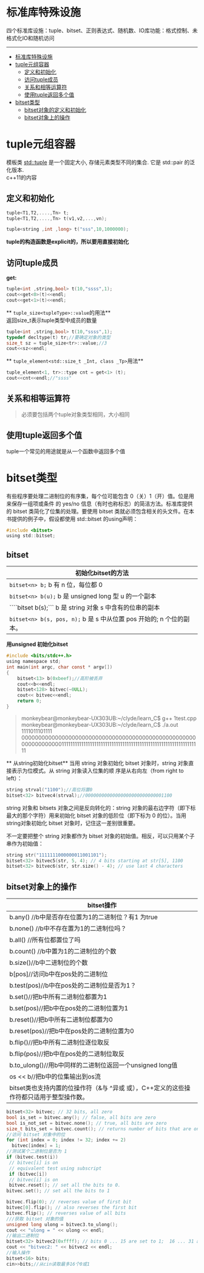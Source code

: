 # 标准库特殊设施
四个标准库设施：tuple、bitset、正则表达式、随机数、IO库功能：格式控制、未格式化IO和随机访问

---

- [标准库特殊设施](#标准库特殊设施)
- [tuple元组容器](#tuple元组容器)
    - [定义和初始化](#定义和初始化)
    - [访问tuple成员](#访问tuple成员)
    - [关系和相等运算符](#关系和相等运算符)
    - [使用tuple返回多个值](#使用tuple返回多个值)
- [bitset类型](#bitset类型)
    - [bitset对象的定义和初始化](#bitset对象的定义和初始化)
    - [bitset对象上的操作](#bitset对象上的操作)


# tuple元组容器
模板类 [std::tuple](http://en.cppreference.com/w/cpp/utility/tuple) 是一个固定大小, 存储元素类型不同的集合. 它是 std::pair 的泛化版本.  
c++11的内容
## 定义和初始化
```c
tuple<T1,T2,....,Tn> t;
tuple<T1,T2,....,Tn> t(v1,v2,...,vn);

tuple<string ,int ,long> t("sss",10,1000000);
```
**tuple的构造函数是explicit的，所以要用直接初始化**

## 访问tuple成员
**get:**  
```c
tuple<int ,string,bool> t(10,"ssss",1);
cout<<get<0>(t)<<endl;
cout<<get<1>(t)<<endl;
```
** ```tuple_size<tupleType>::value```的用法**  
返回size_t表示tuple类型中成员的数量
```c
tuple<int ,string,bool> t(10,"ssss",1);
typedef decltype(t) tr;//要确定对象的类型
size_t sz = tuple_size<tr>::value;//3
cout<<sz<<endl;
```
** ```tuple_element<std::size_t _Int, class _Tp>```用法**
```c
tuple_element<1, tr>::type cnt = get<1> (t);
cout<<cnt<<endl;//"ssss"
```
## 关系和相等运算符
> 必须要包括两个tuple对象类型相同，大小相同

## 使用tuple返回多个值
tuple一个常见的用途就是从一个函数中返回多个值

# bitset类型
有些程序要处理二进制位的有序集，每个位可能包含 0（关）1（开）值。位是用来保存一组项或条件 的 yes/no 信息（有时也称标志）的简洁方法。标准库提供的 bitset 类简化了位集的处理。要使用 bitset 类就必须包含相关的头文件。在本书提供的例子中，假设都使用 std::bitset 的using声明：  
```c
#include <bitset>
using std::bitset;
```
## bitset
|初始化bitset的方法|
|--|
|```bitset<n> b;```	b 有 n 位，每位都 0
|```bitset<n> b(u);```	b 是 unsigned long 型 u 的一个副本
|````bitset<n> b(s);```	b 是 string 对象 s 中含有的位串的副本
|```bitset<n> b(s, pos, n);```	b 是 s 中从位置 pos 开始的; n 个位的副本。  

**用unsigned 初始化bitset**
```c
#include <bits/stdc++.h>
using namespace std;
int main(int argc, char const * argv[])
{
    bitset<13> b(0xbeef);//高阶被丢弃
    cout<<b<<endl;
    bitset<128> bitvec(~0ULL);
    cout<< bitvec<<endl;
    return 0;
}
```
> monkeybear@monkeybear-UX303UB:~/clyde/learn_C$ g++ 1test.cpp
monkeybear@monkeybear-UX303UB:~/clyde/learn_C$ ./a.out  
1111011101111  
00000000000000000000000000000000000000000000000000000000000000001111111111111111111111111111111111111111111111111111111111111111

** 从string初始化bitset**
当用 string 对象初始化 bitset 对象时，string 对象直接表示为位模式。从 string 对象读入位集的顺 序是从右向左（from right to left）：
```c
string strval("1100");//高位将置0
bitset<32> bitvec4(strval);//00000000000000000000000000001100
```
string 对象和 bitsets 对象之间是反向转化的：string 对象的最右边字符（即下标最大的那个字符）用来初始化 bitset 对象的低阶位（即下标为 0 的位）。当用string对象初始化 bitset 对象时，记住这一差别很重要。  

不一定要把整个 string 对象都作为 bitset 对象的初始值。相反，可以只用某个子串作为初始值：  
```c
string str("1111111000000011001101");
bitset<32> bitvec5(str, 5, 4); // 4 bits starting at str[5], 1100
bitset<32> bitvec6(str, str.size() - 4); // use last 4 characters
```
## bitset对象上的操作
|bitset操作|
|--|
|b.any() 		 //b中是否存在位置为1的二进制位？有1 为true
|b.none()   //b中不存在置为1的二进制位吗？
|b.all()   //所有位都置位了吗
|b.count() //b中置为1的二进制位的个数
|b.size()//b中二进制位的个数
|b[pos]//访问b中在pos处的二进制位
|b.test(pos)//b中在pos处的二进制位是否为1？
|b.set()//把b中所有二进制位都置为1
|b.set(pos)//把b中在pos处的二进制位置为1
|b.reset()//把b中所有二进制位都置为0
|b.reset(pos)//把b中在pos处的二进制位置为0
|b.flip()//把b中所有二进制位逐位取反
|b.flip(pos)//把b中在pos处的二进制位取反
|b.to_ulong()//用b中同样的二进制位返回一个unsigned long值
|os << b//把b中的位集输出到os流
|bitset类也支持内置的位操作符（&与 ^异或  或），C++定义的这些操作符都只适用于整型操作数。
```c
bitset<32> bitvec; // 32 bits, all zero
bool is_set = bitvec.any(); // false, all bits are zero
bool is_not_set = bitvec.none(); // true, all bits are zero
size_t bits_set = bitvec.count(); // returns number of bits that are on
//访问 bitset 对象中的位
for (int index = 0; index != 32; index += 2)
  bitvec[index] = 1;
//测试某个二进制位是否为 1
if (bitvec.test(i))
 // bitvec[i] is on
 // equivalent test using subscript
 if (bitvec[i])
 // bitvec[i] is on
 bitvec.reset(); // set all the bits to 0.
bitvec.set(); // set all the bits to 1

bitvec.flip(0); // reverses value of first bit
bitvec[0].flip(); // also reverses the first bit
bitvec.flip(); // reverses value of all bits
///获取 bitset 对象的值
unsigned long ulong = bitvec3.to_ulong();
cout << "ulong = " << ulong << endl;
//输出二进制位
bitset<32> bitvec2(0xffff); // bits 0 ... 15 are set to 1;  16 ... 31 are 0
cout << "bitvec2: " << bitvec2 << endl;
//输入操作
bitset<16> bits;
cin>>bits;//从cin读取最多16个0或1
```
